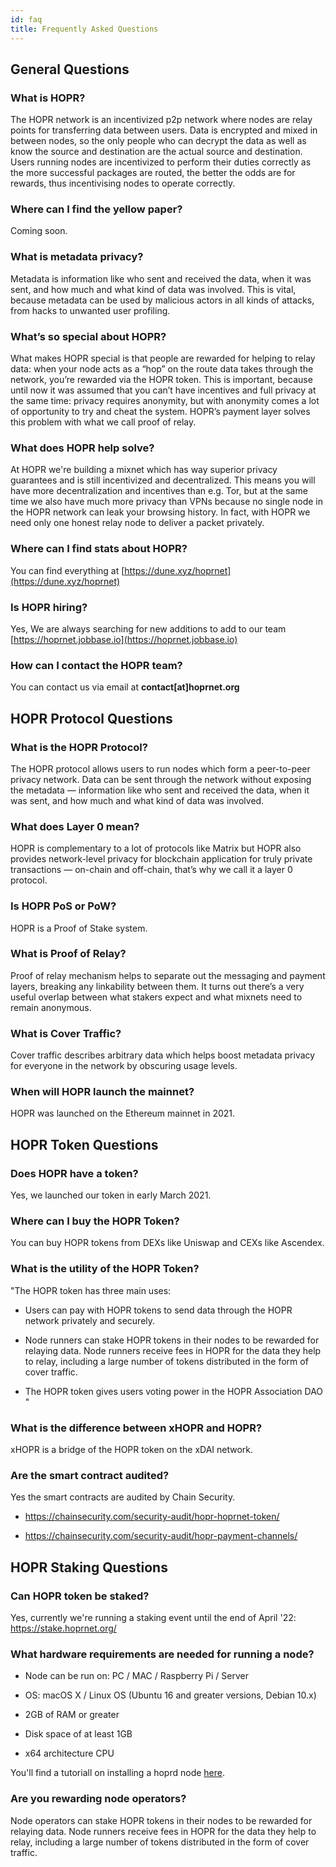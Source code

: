 ```yaml
---
id: faq
title: Frequently Asked Questions
---
```


## General Questions

### What is HOPR?

The HOPR network is an incentivized p2p network where nodes are relay points for transferring data between users. Data is encrypted and mixed in between nodes, so the only people who can decrypt the data as well as know the source and destination are the actual source and destination. Users running nodes are incentivized to perform their duties correctly as the more successful packages are routed, the better the odds are for rewards, thus incentivising nodes to operate correctly.

### Where can I find the yellow paper?

Coming soon.

### What is metadata privacy?

Metadata is information like who sent and received the data, when it was sent, and how much and what kind of data was involved. This is vital, because metadata can be used by malicious actors in all kinds of attacks, from hacks to unwanted user profiling.

### What’s so special about HOPR?	

What makes HOPR special is that people are rewarded for helping to relay data: when your node acts as a “hop” on the route data takes through the network, you’re rewarded via the HOPR token. This is important, because until now it was assumed that you can’t have incentives and full privacy at the same time: privacy requires anonymity, but with anonymity comes a lot of opportunity to try and cheat the system. HOPR’s payment layer solves this problem with what we call proof of relay.

### What does HOPR help solve?

At HOPR we're building a mixnet which has way superior privacy guarantees and is still incentivized and decentralized. This means you will have more decentralization and incentives than e.g. Tor, but at the same time we also have much more privacy than VPNs because no single node in the HOPR network can leak your browsing history. In fact, with HOPR we need only one honest relay node to deliver a packet privately.

### Where can I find stats about HOPR? 

You can find everything at [https://dune.xyz/hoprnet](https://dune.xyz/hoprnet)

### Is HOPR hiring?	

Yes, We are always searching for new additions to add to our team [https://hoprnet.jobbase.io](https://hoprnet.jobbase.io)

### How can I contact the HOPR team?

You can contact us via email at <b>contact[at]hoprnet.org</b>

## HOPR Protocol Questions

### What is the HOPR Protocol?

The HOPR protocol allows users to run nodes which form a peer-to-peer privacy network. Data can be sent through the network without exposing the metadata — information like who sent and received the data, when it was sent, and how much and what kind of data was involved.

### What does Layer 0 mean?

HOPR is complementary to a lot of protocols like Matrix but HOPR also provides network-level privacy for blockchain application for truly private transactions — on-chain and off-chain, that’s why we call it a layer 0 protocol.

### Is HOPR PoS or PoW?	

HOPR is a Proof of Stake system.

### What is Proof of Relay?	

Proof of relay mechanism helps to separate out the messaging and payment layers, breaking any linkability between them. It turns out there’s a very useful overlap between what stakers expect and what mixnets need to remain anonymous.

### What is Cover Traffic?	

Cover traffic describes arbitrary data which helps boost metadata privacy for everyone in the network by obscuring usage levels.

### When will HOPR launch the mainnet?	

HOPR was launched on the Ethereum mainnet in 2021.

## HOPR Token Questions

### Does HOPR have a token?

Yes, we launched our token in early March 2021.

### Where can I buy the HOPR Token?

You can buy HOPR tokens from DEXs like Uniswap and CEXs like Ascendex.

### What is the utility of the HOPR Token?

"The HOPR token has three main uses: 

- Users can pay with HOPR tokens to send data through the HOPR network privately and securely.

- Node runners can stake HOPR tokens in their nodes to be rewarded for relaying data. Node runners receive fees in HOPR for the data they help to relay, including a large number of tokens distributed in the form of cover traffic.

- The HOPR token gives users voting power in the HOPR Association DAO
"

### What is the difference between xHOPR and HOPR?

xHOPR is a bridge of the HOPR token on the xDAI network.

### Are the smart contract audited?

Yes the smart contracts are audited by Chain Security.

- https://chainsecurity.com/security-audit/hopr-hoprnet-token/

- https://chainsecurity.com/security-audit/hopr-payment-channels/

## HOPR Staking Questions

### Can HOPR token be staked? 

Yes, currently we're running a staking event until the end of April '22: https://stake.hoprnet.org/

### What hardware requirements are needed for running a node?

- Node can be run on: PC / MAC / Raspberry Pi / Server

- OS: macOS X / Linux OS (Ubuntu 16 and greater versions, Debian 10.x)

- 2GB of RAM or greater

- Disk space of at least 1GB

- x64 architecture CPU

You'll find a tutoriall on installing a hoprd node [here](node/start-here).

### Are you rewarding node operators?

Node operators can stake HOPR tokens in their nodes to be rewarded for relaying data. Node runners receive fees in HOPR for the data they help to relay, including a large number of tokens distributed in the form of cover traffic.
